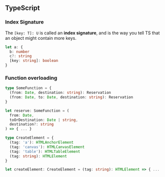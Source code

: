 ## TypeScript

### Index Signature
The `[key: T]: U` is called an __index signature__, and is the way you tell TS that an object might contain more keys.

```ts
let a: {
  b: number
  c?: string
  [key: string]: boolean
}
```

### Function overloading
```ts
type SomeFunction = {
  (from: Date, destination: string): Reservation
  (from: Date, to: Date, destination: string): Reservation
}

let reserve: SomeFunction = (
  from: Date,
  toOrDestination: Date | string,
  destination?: string
) => { ... }

type CreateElement = {
  (tag: 'a'): HTMLAnchorElement
  (tag: 'canvas'): HTMLCanvasElement
  (tag: 'table'): HTMLTableElement
  (tag: string): HTMLElement
}

let createElement: CreateElement = (tag: string): HTMLElement => { ... }
```
